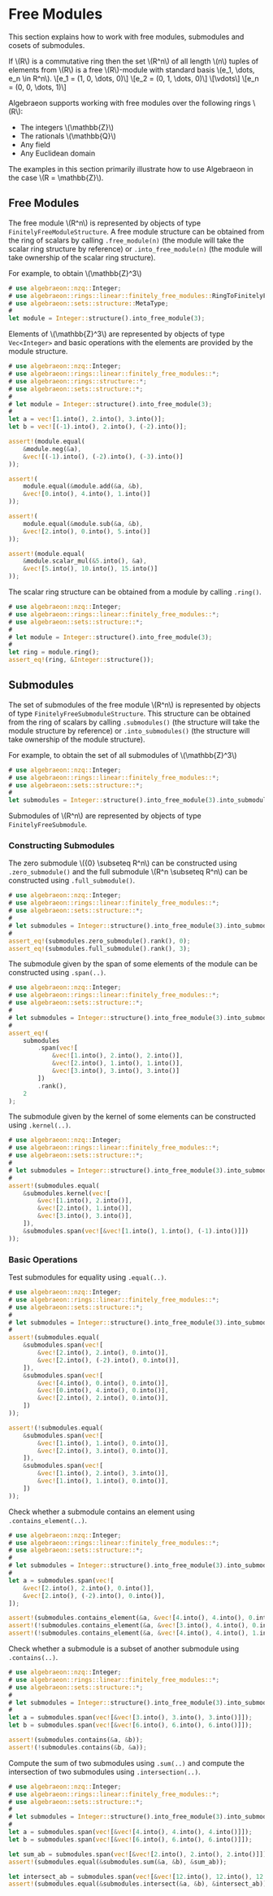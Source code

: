 # Free Modules

This section explains how to work with free modules, submodules and cosets of submodules.

If \\(R\\) is a commutative ring then the set \\(R^n\\) of all length \\(n\\) tuples of elements from \\(R\\) is a free \\(R\\)-module with standard basis \\(e_1, \dots, e_n \in R^n\\).
\\[e_1 = (1, 0, \dots, 0)\\]
\\[e_2 = (0, 1, \dots, 0)\\]
\\[\vdots\\]
\\[e_n = (0, 0, \dots, 1)\\]

Algebraeon supports working with free modules over the following rings \\(R\\):
 - The integers \\(\mathbb{Z}\\)
 - The rationals \\(\mathbb{Q}\\)
 - Any field
 - Any Euclidean domain

The examples in this section primarily illustrate how to use Algebraeon in the case \\(R = \mathbb{Z}\\). 

## Free Modules

The free module \\(R^n\\) is represented by objects of type `FinitelyFreeModuleStructure`. A free module structure can be obtained from the ring of scalars by calling `.free_module(n)` (the module will take the scalar ring structure by reference) or `.into_free_module(n)` (the module will take ownership of the scalar ring structure).

For example, to obtain \\(\mathbb{Z}^3\\)

```rust
# use algebraeon::nzq::Integer;
# use algebraeon::rings::linear::finitely_free_modules::RingToFinitelyFreeModuleSignature;
# use algebraeon::sets::structure::MetaType;
#
let module = Integer::structure().into_free_module(3);
```

Elements of \\(\mathbb{Z}^3\\) are represented by objects of type `Vec<Integer>` and basic operations with the elements are provided by the module structure.

```rust
# use algebraeon::nzq::Integer;
# use algebraeon::rings::linear::finitely_free_modules::*;
# use algebraeon::rings::structure::*;
# use algebraeon::sets::structure::*;
# 
# let module = Integer::structure().into_free_module(3);
# 
let a = vec![1.into(), 2.into(), 3.into()];
let b = vec![(-1).into(), 2.into(), (-2).into()];

assert!(module.equal(
    &module.neg(&a),
    &vec![(-1).into(), (-2).into(), (-3).into()]
));

assert!(
    module.equal(&module.add(&a, &b), 
    &vec![0.into(), 4.into(), 1.into()]
));

assert!(
    module.equal(&module.sub(&a, &b),
    &vec![2.into(), 0.into(), 5.into()]
));

assert!(module.equal(
    &module.scalar_mul(&5.into(), &a),
    &vec![5.into(), 10.into(), 15.into()]
));
```

The scalar ring structure can be obtained from a module by calling `.ring()`.

```rust
# use algebraeon::nzq::Integer;
# use algebraeon::rings::linear::finitely_free_modules::*;
# use algebraeon::sets::structure::*;
# 
# let module = Integer::structure().into_free_module(3);
# 
let ring = module.ring();
assert_eq!(ring, &Integer::structure());
```

## Submodules

The set of submodules of the free module \\(R^n\\) is represented by objects of type `FinitelyFreeSubmoduleStructure`. This structure can be obtained from the ring of scalars by calling `.submodules()` (the structure will take the module structure by reference) or `.into_submodules()` (the structure will take ownership of the module structure).

For example, to obtain the set of all submodules of \\(\mathbb{Z}^3\\)

```rust
# use algebraeon::nzq::Integer;
# use algebraeon::rings::linear::finitely_free_modules::*;
# use algebraeon::sets::structure::*;
# 
let submodules = Integer::structure().into_free_module(3).into_submodules();
```

Submodules of \\(R^n\\) are represented by objects of type `FinitelyFreeSubmodule`.

### Constructing Submodules

The zero submodule \\(\{0\} \subseteq R^n\\) can be constructed using `.zero_submodule()` and the full submodule \\(R^n \subseteq R^n\\) can be constructed using `.full_submodule()`.

```rust
# use algebraeon::nzq::Integer;
# use algebraeon::rings::linear::finitely_free_modules::*;
# use algebraeon::sets::structure::*;
# 
# let submodules = Integer::structure().into_free_module(3).into_submodules();
# 
assert_eq!(submodules.zero_submodule().rank(), 0);
assert_eq!(submodules.full_submodule().rank(), 3);
```

The submodule given by the span of some elements of the module can be constructed using `.span(..)`.

```rust
# use algebraeon::nzq::Integer;
# use algebraeon::rings::linear::finitely_free_modules::*;
# use algebraeon::sets::structure::*;
# 
# let submodules = Integer::structure().into_free_module(3).into_submodules();
# 
assert_eq!(
    submodules
        .span(vec![
            &vec![1.into(), 2.into(), 2.into()],
            &vec![2.into(), 1.into(), 1.into()],
            &vec![3.into(), 3.into(), 3.into()]
        ])
        .rank(),
    2
);
```

The submodule given by the kernel of some elements can be constructed using `.kernel(..)`.

```rust
# use algebraeon::nzq::Integer;
# use algebraeon::rings::linear::finitely_free_modules::*;
# use algebraeon::sets::structure::*;
# 
# let submodules = Integer::structure().into_free_module(3).into_submodules();
# 
assert!(submodules.equal(
    &submodules.kernel(vec![
        &vec![1.into(), 2.into()],
        &vec![2.into(), 1.into()],
        &vec![3.into(), 3.into()],
    ]),
    &submodules.span(vec![&vec![1.into(), 1.into(), (-1).into()]])
));
```

### Basic Operations

Test submodules for equality using `.equal(..)`.

```rust
# use algebraeon::nzq::Integer;
# use algebraeon::rings::linear::finitely_free_modules::*;
# use algebraeon::sets::structure::*;
# 
# let submodules = Integer::structure().into_free_module(3).into_submodules();
# 
assert!(submodules.equal(
    &submodules.span(vec![
        &vec![2.into(), 2.into(), 0.into()],
        &vec![2.into(), (-2).into(), 0.into()],
    ]),
    &submodules.span(vec![
        &vec![4.into(), 0.into(), 0.into()],
        &vec![0.into(), 4.into(), 0.into()],
        &vec![2.into(), 2.into(), 0.into()],
    ])
));

assert!(!submodules.equal(
    &submodules.span(vec![
        &vec![1.into(), 1.into(), 0.into()],
        &vec![2.into(), 3.into(), 0.into()],
    ]),
    &submodules.span(vec![
        &vec![1.into(), 2.into(), 3.into()],
        &vec![1.into(), 1.into(), 0.into()],
    ])
));
```

Check whether a submodule contains an element using `.contains_element(..)`.

```rust
# use algebraeon::nzq::Integer;
# use algebraeon::rings::linear::finitely_free_modules::*;
# use algebraeon::sets::structure::*;
# 
# let submodules = Integer::structure().into_free_module(3).into_submodules();
# 
let a = submodules.span(vec![
    &vec![2.into(), 2.into(), 0.into()],
    &vec![2.into(), (-2).into(), 0.into()],
]);

assert!(submodules.contains_element(&a, &vec![4.into(), 4.into(), 0.into()]));
assert!(!submodules.contains_element(&a, &vec![3.into(), 4.into(), 0.into()]));
assert!(!submodules.contains_element(&a, &vec![4.into(), 4.into(), 1.into()]));
```

Check whether a submodule is a subset of another submodule using `.contains(..)`.

```rust
# use algebraeon::nzq::Integer;
# use algebraeon::rings::linear::finitely_free_modules::*;
# use algebraeon::sets::structure::*;
# 
# let submodules = Integer::structure().into_free_module(3).into_submodules();
# 
let a = submodules.span(vec![&vec![3.into(), 3.into(), 3.into()]]);
let b = submodules.span(vec![&vec![6.into(), 6.into(), 6.into()]]);

assert!(submodules.contains(&a, &b));
assert!(!submodules.contains(&b, &a));
```

Compute the sum of two submodules using `.sum(..)` and compute the intersection of two submodules using `.intersection(..)`.

```rust
# use algebraeon::nzq::Integer;
# use algebraeon::rings::linear::finitely_free_modules::*;
# use algebraeon::sets::structure::*;
# 
# let submodules = Integer::structure().into_free_module(3).into_submodules();
# 
let a = submodules.span(vec![&vec![4.into(), 4.into(), 4.into()]]);
let b = submodules.span(vec![&vec![6.into(), 6.into(), 6.into()]]);

let sum_ab = submodules.span(vec![&vec![2.into(), 2.into(), 2.into()]]);
assert!(submodules.equal(&submodules.sum(&a, &b), &sum_ab));

let intersect_ab = submodules.span(vec![&vec![12.into(), 12.into(), 12.into()]]);
assert!(submodules.equal(&submodules.intersect(&a, &b), &intersect_ab));
```

<!-- ### Other Operations
 - Reducing an element (sometimes unique)
 - `extension_basis` -->

<!-- ## Cosets

### Constructing Cosets

 - From an element
 - Full coset
 - From a submodule
 - From a submodule and an offset

### Operations

 - Equality of cosets
 - Contains a point
 - Contains a cosets
 - Sum
 - Intersection

## Affine Subsets

### Constructing Affine Subsets

 - Empty
 - From an element
 - Full coset
 - From a submodule
 - From a submodule and an offset

### Operations

 - Equality
 - Contains a point
 - Contains an affine subset
 - Sum
 - Intersection
 -->

